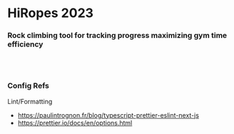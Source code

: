 # HiRopes 2023

### Rock climbing tool for tracking progress maximizing gym time efficiency

<br></br>

### Config Refs

Lint/Formatting

- https://paulintrognon.fr/blog/typescript-prettier-eslint-next-js
- https://prettier.io/docs/en/options.html
